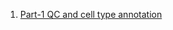 1. [Part-1 QC and cell type annotation](https://priyan-rajan.github.io/ScRNAseq/html/Part1_QC_cell_type_annotation.html)

